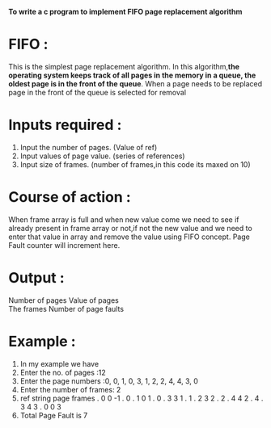 
**To write a c program to implement FIFO page replacement algorithm**

# FIFO :
This is the simplest page replacement algorithm. In this algorithm,**the operating system keeps track of all pages in the memory in a queue, the oldest page is in the front of the queue**. When a page needs to be replaced page in the front of the queue is selected for removal

# Inputs required :
1. Input the number of pages. (Value of ref)
2. Input values of page value. (series of references)
3. Input size of frames. (number of frames,in this code its maxed on 10)

# Course of action :
When frame array is full and when new value come we need to see if already present in frame array or not,if not the new value and we need to enter that value in array and remove the value using FIFO concept. Page Fault counter will increment here.

# Output :
Number of pages
Value of pages  
The frames
Number of page faults

# Example :

1. In my example we have 
2. Enter the no. of pages :12 
3. Enter the page numbers :0, 0, 1, 0, 3, 1, 2, 2, 4, 4, 3, 0
4. Enter the number of frames: 2
5. ref string         page frames
. 0               0       -1
. 0
. 1               0       1
. 0
. 3               3       1
. 1
. 2               3       2
. 2
. 4               4       2
. 4
. 3               4       3
. 0               0       3
6. Total Page Fault is 7


